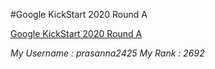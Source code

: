 #Google KickStart 2020 Round A

[Google KickStart 2020 Round A](https://codingcompetitions.withgoogle.com/kickstart/round/000000000019ffc7)

*My Username : prasanna2425*
*My Rank : 2692*
